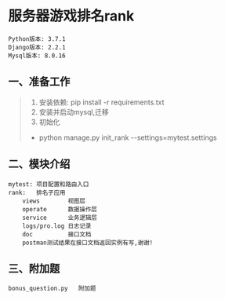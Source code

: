 # 服务器游戏排名rank
```
Python版本: 3.7.1
Django版本: 2.2.1
Mysql版本: 8.0.16
```

一、准备工作
---
> 1. 安装依赖: pip install -r requirements.txt
> 2. 安装并启动mysql,迁移
> 3. 初始化
>   * python manage.py init_rank --settings=mytest.settings


二、模块介绍
---
```
mytest: 项目配置和路由入口
rank:   排名子应用
	views        视图层
	operate      数据操作层
	service      业务逻辑层
	logs/pro.log 日志记录
	doc          接口文档
	postman测试结果在接口文档返回实例有写,谢谢!
```

三、附加题
---
```
bonus_question.py   附加题
```


